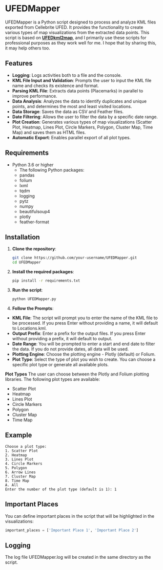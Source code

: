 # UFEDMapper
UFEDMapper is a Python script designed to process and analyze KML files exported from Cellebrite UFED. It provides the functionality to create various types of map visualizations from the extracted data points. This script is based on **[UFEDkml2map](https://github.com/ot2i7ba/UFEDkml2map/)**, and I primarily use these scripts for professional purposes as they work well for me. I hope that by sharing this, it may help others too.

## Features
- **Logging**: Logs activities both to a file and the console.
- **KML File Input and Validation**: Prompts the user to input the KML file name and checks its existence and format.
- **Parsing KML File**: Extracts data points (Placemarks) in parallel to improve performance.
- **Data Analysis**: Analyzes the data to identify duplicates and unique points, and determines the most and least visited locations.
- **Data Storage**: Saves the data as CSV and Feather files.
- **Date Filtering**: Allows the user to filter the data by a specific date range.
- **Plot Creation**: Generates various types of map visualizations (Scatter Plot, Heatmap, Lines Plot, Circle Markers, Polygon, Cluster Map, Time Map) and saves them as HTML files.
- **Automatic Export**: Enables parallel export of all plot types.

## Requirements
- Python 3.6 or higher
   - The following Python packages:
   - pandas
   - folium
   - lxml
   - tqdm
   - logging
   - pytz
   - numpy
   - beautifulsoup4
   - plotly
   - feather-format

## Installation
1. **Clone the repository**:

   ```sh
   git clone https://github.com/your-username/UFEDMapper.git
   cd UFEDMapper
   ```

2. **Install the required packages**:

   ```sh
   pip install -r requirements.txt
   ```

3. **Run the script**:
   ```sh
   python UFEDMapper.py
   ```

4. **Follow the Prompts**:
- **KML File**: The script will prompt you to enter the name of the KML file to be processed. If you press Enter without providing a name, it will default to Locations.kml.
- **Output Prefix**: Enter a prefix for the output files. If you press Enter without providing a prefix, it will default to output.
- **Date Range**: You will be prompted to enter a start and end date to filter the data. If you do not provide dates, all data will be used.
- **Plotting Engine**: Choose the plotting engine - Plotly (default) or Folium.
- **Plot Type**: Select the type of plot you wish to create. You can choose a specific plot type or generate all available plots.

**Plot Types**
The user can choose between the Plotly and Folium plotting libraries. The following plot types are available:
- Scatter Plot
- Heatmap
- Lines Plot
- Circle Markers
- Polygon
- Cluster Map
- Time Map

## Example
```
Choose a plot type:
1. Scatter Plot
2. Heatmap
3. Lines Plot
4. Circle Markers
5. Polygon
6. Arrow Lines
7. Cluster Map
8. Time Map
A. All
Enter the number of the plot type (default is 1): 1
```

## Important Places
You can define important places in the script that will be highlighted in the visualizations:

   ```python
   important_places = ['Important Place 1', 'Important Place 2']
   ```

## Logging
The log file UFEDMapper.log will be created in the same directory as the script.
